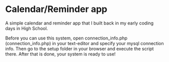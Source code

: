 # Calendar/Reminder app

A simple calendar and reminder app that I built back in my early coding days in High School.

Before you can use this system, open connection_info.php (connection_info.php) in your text-editor and specify your mysql connection info.
Then go to the setup folder in your browser and execute the script there.
After that is done, your system is ready to use!